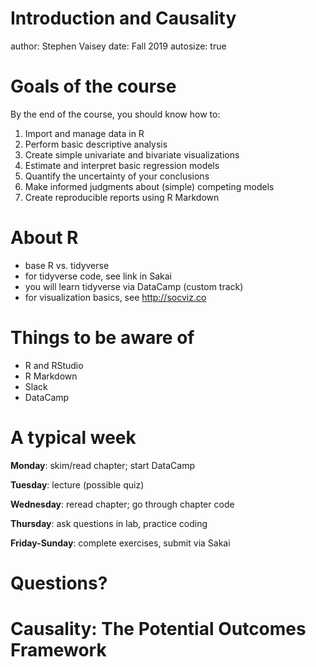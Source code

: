 Introduction and Causality
========================================================
author: Stephen Vaisey
date: Fall 2019
autosize: true

Goals of the course
========================================================
By the end of the course, you should know how to:

1. Import and manage data in R
2. Perform basic descriptive analysis
3. Create simple univariate and bivariate visualizations
4. Estimate and interpret basic regression models
5. Quantify the uncertainty of your conclusions
6. Make informed judgments about (simple) competing models
7. Create reproducible reports using R Markdown

About R
========================================================
- base R vs. tidyverse
- for tidyverse code, see link in Sakai
- you will learn tidyverse via DataCamp (custom track)
- for visualization basics, see <http://socviz.co>


Things to be aware of
========================================================
- R and RStudio
- R Markdown
- Slack
- DataCamp

A typical week
========================================================

**Monday**: skim/read chapter; start DataCamp

**Tuesday**: lecture (possible quiz)

**Wednesday**: reread chapter; go through chapter code

**Thursday**: ask questions in lab, practice coding

**Friday-Sunday**: complete exercises, submit via Sakai

Questions?
========================================================

**Causality: The Potential Outcomes Framework**
========================================================

